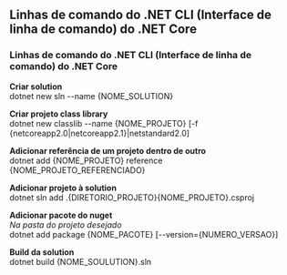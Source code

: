 <h2>Linhas de comando do .NET CLI (Interface de linha de comando) do .NET Core</h2>
<h3>Linhas de comando do .NET CLI (Interface de linha de comando) do .NET Core</h3>

<b>Criar solution</b><br>
dotnet new sln --name {NOME_SOLUTION}

<b>Criar projeto class library</b><br>
dotnet new classlib --name {NOME_PROJETO} [-f {netcoreapp2.0|netcoreapp2.1}|netstandard2.0]

<b>Adicionar referência de um projeto dentro de outro</b><br>
dotnet add {NOME_PROJETO} reference {NOME_PROJETO_REFERENCIADO}

<b>Adicionar projeto à solution</b><br>
dotnet sln add .\{DIRETORIO_PROJETO}\{NOME_PROJETO}.csproj

<b>Adicionar pacote do nuget</b><br>
<i>Na pasta do projeto desejado</i><br>
dotnet add package {NOME_PACOTE} [--version={NUMERO_VERSAO}]

<b>Build da solution</b><br>
dotnet build {NOME_SOULUTION}.sln
